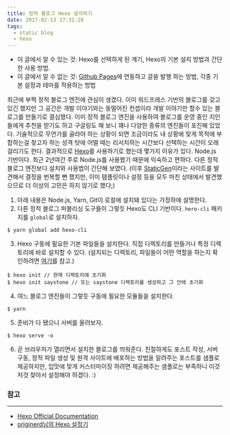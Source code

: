 ```yaml
---
title: 정적 블로그 Hexo 설치하기
date: 2017-02-13 17:31:28
tags: 
  - static blog
  - hexo
---
```

- 이 글에서 알 수 있는 것: Hexo를 선택하게 된 계기, Hexo의 기본 설치 방법과 간단한 사용 방법. 
- 이 글에서 알 수 없는 것: [Github Pages](https://pages.github.com/)에 연동하고 글을 발행 하는 방법, 각종 기본 설정과 테마를 적용하는 방법



최근에 부쩍 정적 블로그 엔진에 관심이 생겼다. 이미 워드프레스 기반의 블로그를 갖고 있긴 했지만 그 공간은 개발 이야기와는 동떨어진 컨셉이라 개발 이야기만 할수 있는 블로그를 만들기로 결심했다. 이미 정적 블로그 엔진을 사용하여 블로그를 운영 중인 지인들에게 추천을 받기도 하고 구글링도 해 보니 꽤나 다양한 종류의 엔진들이 포진해 있었다. 기술적으로 무언가를 골라야 하는 상황이 되면 조금이라도 내 상황에 맞게 목적에 부합하는걸 찾고자 하는 성격 탓에 어떨 때는 리서치하는 시간보다 선택하는 시간이 오래 걸리기도 한다. <!-- more --> 결과적으로 [Hexo](https://hexo.io/ko/)를 사용하기로 했는데 몇가지 이유가 있다. Node.js 기반이다. 최근 2년여간 주로 Node.js를 사용했기 때문에 익숙하고 편하다. 다른 정적 블로그 엔진보다 설치와 사용법이 간단해 보였다. (이후 [StaticGen](https://www.staticgen.com/)이라는 사이트를 발견해서 결정을 번복할 뻔 했지만, 이미 템플릿이나 설정 등을 모두 마친 상태에서 발견했으므로 더 이상의 고민은 하지 않기로 했다;)


1. 아래 내용은 Node.js, Yarn, Git이 로컬에 설치돼 있다는 가정하에 설명한다.
2. 다른 정적 블로그 퍼블리싱 도구들이 그렇듯 Hexo도 CLI 기반이다.  `hero-cli` 패키지를 `global`로 설치하자.
```shell
$ yarn global add hexo-cli
```
3. Hexo 구동에 필요한 기본 파일들을 설치한다. 직접 디렉토리를 만들거나 특정 디렉토리에 바로 설치할 수 있다. (설치되는 디렉토리, 파일들이 어떤 역할을 하는지 확인하려면 [여기](https://hexo.io/ko/docs/setup.html)를 참고.)
```shell
$ hexo init // 현재 디렉토리에 초기화
$ hexo init saystone // 또는 saystone 디렉토리를 생성하고 그 안에 초기화
```
4. 여느 블로그 엔진들이 그렇듯 구동에 필요한 모듈들을 설치한다.
```shell
$ yarn
```
5. 준비가 다 됐으니 서버를 올려보자.
```shell
$ hexo serve -o
```
6. 곧 브라우저가 열리면서 설치한 블로그를 띄워준다. 친절하게도 포스트 작성, 서버 구동, 정적 파일 생성 및 원격 사이트에 배포하는 방법을 알려주는 포스트를 샘플로 제공하지만, 입맛에 맞게 커스터마이징 하려면 제공해주는 샘플로는 부족하니 이것저것 찾아서 설정해야 하겠다. :)


### 참고
---
- [Hexo Official Documentation](https://hexo.io/ko/docs/)
- [originerd님의 Hexo 설정기](https://originerd.github.io/2017/01/21/how-i-set-hexo/)



